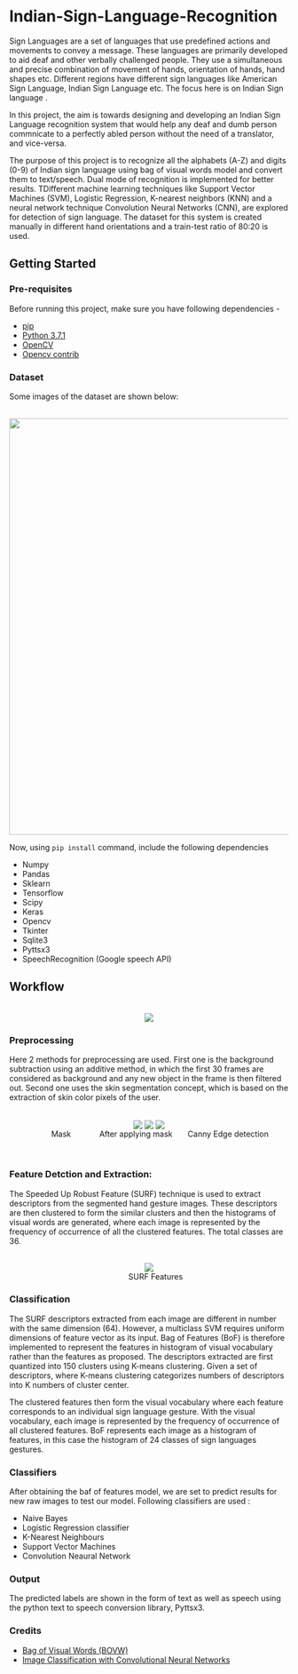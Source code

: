 # Indian-Sign-Language-Recognition

Sign Languages are a set of languages that use predefined actions and movements to convey a message. These languages are primarily developed to aid deaf and other verbally challenged people. They use a simultaneous and precise combination of movement of hands, orientation of hands, hand shapes etc. Different regions have different sign languages like American Sign Language, Indian Sign Language etc. The focus here is on Indian Sign language .

In this project, the aim is towards designing and developing an Indian Sign Language recognition system that would help any deaf and dumb person commnicate to a perfectly abled person without the need of a translator, and vice-versa.

The purpose of this project is to recognize all the alphabets (A-Z) and digits (0-9) of Indian sign language using bag of visual words model and convert them to text/speech. Dual mode of recognition is implemented for better results. TDifferent machine learning techniques like Support Vector Machines (SVM), Logistic Regression, K-nearest neighbors (KNN) and a neural network technique Convolution Neural Networks (CNN), are explored for detection of sign language. The dataset for this system is created manually in different hand orientations and a train-test ratio of 80:20 is used.

## Getting Started

### Pre-requisites

Before running this project, make sure you have following dependencies -

- [pip](https://pypi.python.org/pypi/pip)
- [Python 3.7.1](https://www.python.org/downloads/)
- [OpenCV](https://docs.opencv.org/3.0-beta/doc/py_tutorials/py_setup/py_setup_in_windows/py_setup_in_windows.html)
- [Opencv contrib](https://pypi.org/project/opencv-contrib-python/)

### Dataset

Some images of the dataset are shown below:

<p align="center">
  <br>
<img align="center" src="https://github.com/bhanu-1902/Indian-Sign-Language/blob/master/Images/dataset.png" width="800" height="750"> 
 </p>

Now, using `pip install` command, include the following dependencies

- Numpy
- Pandas
- Sklearn
- Tensorflow
- Scipy
- Keras
- Opencv
- Tkinter
- Sqlite3
- Pyttsx3
- SpeechRecognition (Google speech API)

## Workflow


<p align="center">
  <br>
  <img align="center" src="https://github.com/bhanu-1902/Indian-Sign-Language/blob/master/Images/flowchart.jpg">
</p>

### Preprocessing

Here 2 methods for preprocessing are used. First one is the background subtraction using an additive method, in which the first 30 frames are considered as background and any new object in the frame is then filtered out. Second one uses the skin segmentation concept, which is based on the extraction of skin color pixels of the user.

<p align="center">
  <br>
<img align="center" src="https://github.com/shag527/Indian-Sign-Language-Recognition/blob/master/Images/mask.png">       <img align="center" src="https://github.com/shag527/Indian-Sign-Language-Recognition/blob/master/Images/after mask.png">       <img align="center" src="https://github.com/shag527/Indian-Sign-Language-Recognition/blob/master/Images/canny.png">
  <br>
&nbsp; &nbsp; &nbsp; &nbsp; &nbsp; Mask &nbsp; &nbsp; &nbsp;&nbsp; &nbsp; &nbsp; &nbsp;After applying mask &nbsp; &nbsp; &nbsp;&nbsp;Canny Edge detection
</p>
  <br>
  
### Feature Detction and Extraction:
The Speeded Up Robust Feature (SURF) technique is used to extract descriptors from the segmented hand gesture images. These descriptors are then clustered to form the similar clusters and then the histograms of visual words are generated, where each image is represented by the frequency of occurrence of all the clustered features. The total classes are 36.
<p align="center">
  <br>
  <img align="center" src="https://github.com/shag527/Indian-Sign-Language-Recognition/blob/master/Images/SURF.png">
 <br>
 &nbsp&nbsp&nbsp&nbsp&nbsp SURF Features
</p>

### Classification

The SURF descriptors extracted from each image are different in number with the same dimension (64). However, a multiclass SVM requires uniform dimensions of feature vector as its input. Bag of Features (BoF) is therefore implemented to represent the features in histogram of visual vocabulary rather than the features as proposed. The descriptors extracted are first quantized into 150 clusters using K-means clustering. Given a set of descriptors, where K-means clustering categorizes numbers of descriptors into K numbers of cluster center.

The clustered features then form the visual vocabulary where each feature corresponds to an individual sign language gesture. With the visual vocabulary, each image is represented by the frequency of occurrence of all clustered features. BoF represents each image as a histogram of features, in this case the histogram of 24 classes of sign languages gestures.

### Classifiers

After obtaining the baf of features model, we are set to predict results for new raw images to test our model. Following classifiers are used :

- Naive Bayes
- Logistic Regression classifier
- K-Nearest Neighbours
- Support Vector Machines
- Convolution Neaural Network

### Output

The predicted labels are shown in the form of text as well as speech using the python text to speech conversion library, Pyttsx3.

### Credits

- [Bag of Visual Words (BOVW)](https://medium.com/@aybukeyalcinerr/bag-of-visual-words-bovw-db9500331b2f)
- [Image Classification with Convolutional Neural Networks](https://medium.com/@ksusorokina/image-classification-with-convolutional-neural-networks-496815db12a8)

